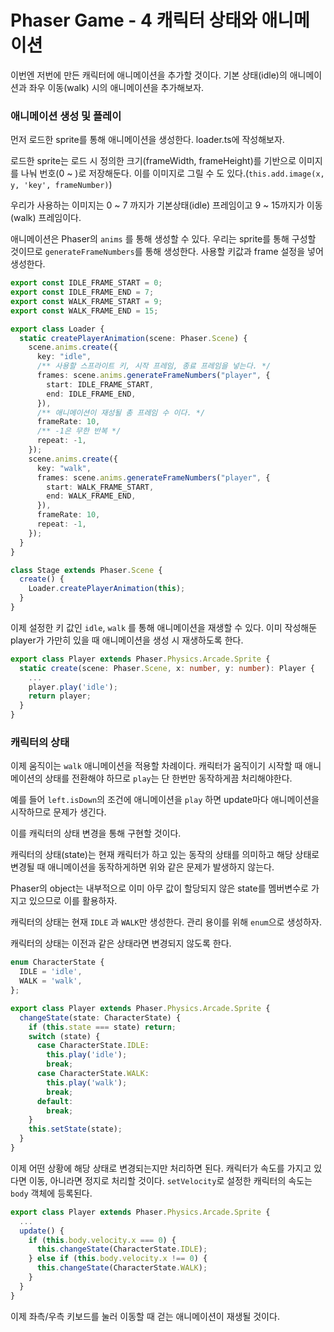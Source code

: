 # Phaser Game - 4 캐릭터 상태와 애니메이션

이번엔 저번에 만든 캐릭터에 애니메이션을 추가할 것이다. 기본 상태(idle)의 애니메이션과 좌우 이동(walk) 시의 애니메이션을 추가해보자.

### 애니메이션 생성 및 플레이

먼저 로드한 sprite를 통해 애니메이션을 생성한다. loader.ts에 작성해보자.

로드한 sprite는 로드 시 정의한 크기(frameWidth, frameHeight)를 기반으로 이미지를 나눠 번호(0 ~ )로 저장해둔다. 이를 이미지로 그릴 수 도 있다.(`this.add.image(x, y, 'key', frameNumber)`)

우리가 사용하는 이미지는 0 ~ 7 까지가 기본상태(idle) 프레임이고 9 ~ 15까지가 이동(walk) 프레임이다.

애니메이션은 Phaser의 `anims` 를 통해 생성할 수 있다. 우리는 sprite를 통해 구성할 것이므로 `generateFrameNumbers`를 통해 생성한다. 사용할 키값과 frame 설정을 넣어 생성한다.

```typescript
export const IDLE_FRAME_START = 0;
export const IDLE_FRAME_END = 7;
export const WALK_FRAME_START = 9;
export const WALK_FRAME_END = 15;

export class Loader {
  static createPlayerAnimation(scene: Phaser.Scene) {
    scene.anims.create({
      key: "idle",
      /** 사용할 스프라이트 키, 시작 프레임, 종료 프레임을 넣는다. */
      frames: scene.anims.generateFrameNumbers("player", {
        start: IDLE_FRAME_START,
        end: IDLE_FRAME_END,
      }),
      /** 애니메이션이 재성될 총 프레임 수 이다. */
      frameRate: 10,
      /** -1은 무한 반복 */
      repeat: -1,
    });
    scene.anims.create({
      key: "walk",
      frames: scene.anims.generateFrameNumbers("player", {
        start: WALK_FRAME_START,
        end: WALK_FRAME_END,
      }),
      frameRate: 10,
      repeat: -1,
    });
  }
}

class Stage extends Phaser.Scene {
  create() {
    Loader.createPlayerAnimation(this);
  }
}
```

이제 설정한 키 값인 `idle`, `walk` 를 통해 애니메이션을 재생할 수 있다. 이미 작성해둔 player가 가만히 있을 때 애니메이션을 생성 시 재생하도록 한다.

```typescript
export class Player extends Phaser.Physics.Arcade.Sprite {
  static create(scene: Phaser.Scene, x: number, y: number): Player {
    ...
    player.play('idle');
    return player;
  }
}
```

### 캐릭터의 상태

이제 움직이는 `walk` 애니메이션을 적용할 차례이다. 캐릭터가 움직이기 시작할 때 애니메이션의 상태를 전환해야 하므로 `play`는 단 한번만 동작하게끔 처리해야한다.

예를 들어 `left.isDown`의 조건에 애니메이션을 `play` 하면 update마다 애니메이션을 시작하므로 문제가 생긴다.

이를 캐릭터의 상태 변경을 통해 구현할 것이다.

캐릭터의 상태(state)는 현재 캐릭터가 하고 있는 동작의 상태를 의미하고 해당 상태로 변경될 때 애니메이션을 동작하게하면 위와 같은 문제가 발생하지 않는다.

Phaser의 object는 내부적으로 이미 아무 값이 할당되지 않은 state를 멤버변수로 가지고 있으므로 이를 활용하자.

캐릭터의 상태는 현재 `IDLE` 과 `WALK`만 생성한다. 관리 용이를 위해 `enum`으로 생성하자.

캐릭터의 상태는 이전과 같은 상태라면 변경되지 않도록 한다.

```typescript
enum CharacterState {
  IDLE = 'idle',
  WALK = 'walk',
};

export class Player extends Phaser.Physics.Arcade.Sprite {
  changeState(state: CharacterState) {
    if (this.state === state) return;
    switch (state) {
      case CharacterState.IDLE:
        this.play('idle');
        break;
      case CharacterState.WALK:
        this.play('walk');
        break;
      default:
        break;
    }
    this.setState(state);
  }
}
```

이제 어떤 상황에 해당 상태로 변경되는지만 처리하면 된다. 캐릭터가 속도를 가지고 있다면 이동, 아니라면 정지로 처리할 것이다. `setVelocity`로 설정한 캐릭터의 속도는 `body` 객체에 등록된다.

```typescript
export class Player extends Phaser.Physics.Arcade.Sprite {
  ...
  update() {
    if (this.body.velocity.x === 0) {
      this.changeState(CharacterState.IDLE);
    } else if (this.body.velocity.x !== 0) {
      this.changeState(CharacterState.WALK);
    }
  }
}
```

이제 좌측/우측 키보드를 눌러 이동할 때 걷는 애니메이션이 재생될 것이다.
